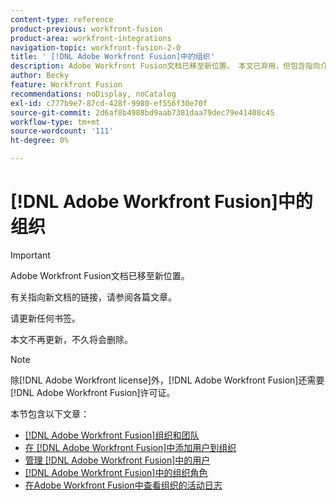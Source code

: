 ```yaml
---
content-type: reference
product-previous: workfront-fusion
product-area: workfront-integrations
navigation-topic: workfront-fusion-2-0
title: ' [!DNL Adobe Workfront Fusion]中的组织'
description: Adobe Workfront Fusion文档已移至新位置。 本文已弃用，但包含指向介绍此功能的新文章的链接。
author: Becky
feature: Workfront Fusion
recommendations: noDisplay, noCatalog
exl-id: c777b9e7-87cd-428f-9980-ef556f30e70f
source-git-commit: 2d6af8b4988bd9aab7381daa79dec79e41408c45
workflow-type: tm+mt
source-wordcount: '111'
ht-degree: 0%

---
```


# [!DNL Adobe Workfront Fusion]中的组织

>[!IMPORTANT]
>
>Adobe Workfront Fusion文档已移至新位置。
>
>有关指向新文档的链接，请参阅各篇文章。
>
>请更新任何书签。
>
>本文不再更新，不久将会删除。

>[!NOTE]
>
>除[!DNL Adobe Workfront license]外，[!DNL Adobe Workfront Fusion]还需要[!DNL Adobe Workfront Fusion]许可证。

本节包含以下文章：

* [[!DNL Adobe Workfront Fusion]组织和团队](../../workfront-fusion/organizations/organizations-and-teams.md)
* [在 [!DNL Adobe Workfront Fusion]中添加用户到组织](../../workfront-fusion/organizations/add-user-to-an-organization.md)
* [管理 [!DNL Adobe Workfront Fusion]中的用户](../../workfront-fusion/organizations/manage-fusion-users.md)
* [ [!DNL Adobe Workfront Fusion]中的组织角色](../../workfront-fusion/organizations/organization-roles.md)
* [在Adobe Workfront Fusion中查看组织的活动日志](/help/quicksilver/workfront-fusion/organizations/view-activity-logs-for-an-org.md)



